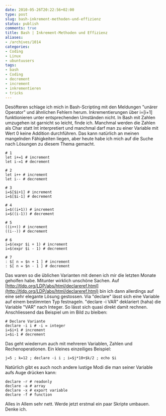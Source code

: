 ```yaml
---
date: 2010-05-26T20:22:56+02:00
type: post
slug: bash-inkrement-methoden-und-effizienz
status: publish
comments: true
title: Bash | Inkrement-Methoden und Effizienz
aliases:
- /archives/1014
categories:
- Coding
- Linux
- ubuntuusers
tags:
- bash
- Coding
- decrement
- increment
- inkrementieren
- tricks
---
```


Desöfteren schlage ich mich in Bash-Scripting mit den Meldungen "unärer Operator" und ähnlichen Fehlern herum. Inkrementierungen über i=$[$i+1] funktionieren unter entsprechenden Umständen nicht. In Bash mit Zahlen umzugehen ist garnicht so leicht, finde ich. Manchmal werden die Zahlen als Char statt Int interpretiert und manchmal darf man zu einer Variable mit Wert 0 keine Addition durchführen. Das kann natürlich an meinen mangelnden Fähigkeiten liegen, aber heute habe ich mich auf die Suche nach Lösungen zu diesem Thema gemacht.

```
# 1
let i+=1 # increment
let i-=1 # decrement
```


```
# 2
let i++ # increment
let i-- # decrement
```


```
# 3
i=$[$i+1] # increment
i=$[$i-1] # decrement
```


```
# 4
i=$((i+1)) # increment
i=$((i-1)) # decrement
```


```
# 5
((i++)) # increment
((i--)) # decrement
```


```
# 6
i=$(expr $i + 1) # increment
i=$(expr $i - 1) # decrement
```


```
# 7
: $[ n = $n + 1 ] # increment
: $[ n = $n - 1 ] # decrement
```


Das waren so die üblichen Varianten mit denen ich mir die letzten Monate geholfen habe. Mitunter wirklich unschöne Sachen. Auf [http://tldp.org/LDP/abs/html/declareref.html](http://tldp.org/LDP/abs/html/declareref.html) bin ich dann allerdings auf eine sehr elegante Lösung gestossen. Via "declare" lässt sich eine Variable auf einem bestimmten Typ festnageln. "declare -i VAR" deklariert (haha) die Variable "VAR" nach Integer. So lässt sich quasi direkt damit rechnen. Anschliessend das Beispiel um im Bild zu bleiben:

```
# Declare Variante
declare -i i # -i = integer
i=$i+1 # increment
i=$i-1 # decrement
```


Das geht wiederrum auch mit mehreren Variablen, Zahlen und Rechenoperationen. Ein kleines einzeiliges Beispiel:

```
j=5 ; k=12 ; declare -i i ; i=$j*10+$k/2 ; echo $i
```


Natürlich gibt es auch noch andere lustige Modi die man seiner Variable aufs Auge drücken kann:

```
declare -r # readonly
declare -a # array
declare -x # export variable
declare -f # function
```


Alles in Allem sehr nett. Werde jetzt erstmal ein paar Skripte umbauen. Denke ich.
